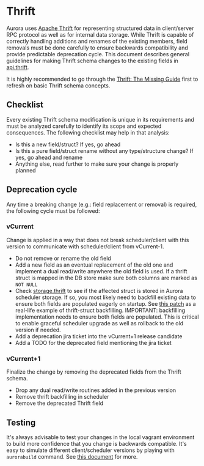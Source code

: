 Thrift
======

Aurora uses [Apache Thrift](https://thrift.apache.org/) for representing structured data in
client/server RPC protocol as well as for internal data storage. While Thrift is capable of
correctly handling additions and renames of the existing members, field removals must be done
carefully to ensure backwards compatibility and provide predictable deprecation cycle. This
document describes general guidelines for making Thrift schema changes to the existing fields in
[api.thrift](../api/src/main/thrift/org/apache/aurora/gen/api.thrift).

It is highly recommended to go through the
[Thrift: The Missing Guide](http://diwakergupta.github.io/thrift-missing-guide/) first to refresh on
basic Thrift schema concepts.

Checklist
---------
Every existing Thrift schema modification is unique in its requirements and must be analyzed
carefully to identify its scope and expected consequences. The following checklist may help in that
analysis:
* Is this a new field/struct? If yes, go ahead
* Is this a pure field/struct rename without any type/structure change? If yes, go ahead and rename
* Anything else, read further to make sure your change is properly planned

Deprecation cycle
-----------------
Any time a breaking change (e.g.: field replacement or removal) is required, the following cycle
must be followed:

### vCurrent
Change is applied in a way that does not break scheduler/client with this version to
communicate with scheduler/client from vCurrent-1.
* Do not remove or rename the old field
* Add a new field as an eventual replacement of the old one and implement a dual read/write
anywhere the old field is used. If a thrift struct is mapped in the DB store make sure both columns
are marked as `NOT NULL`
* Check [storage.thrift](../api/src/main/thrift/org/apache/aurora/gen/storage.thrift) to see if the
affected struct is stored in Aurora scheduler storage. If so, you most likely need to backfill
existing data to ensure both fields are populated eagerly on startup. See
[this patch](https://reviews.apache.org/r/43172) as a real-life example of thrift-struct
backfilling. IMPORTANT: backfilling implementation needs to ensure both fields are populated. This
is critical to enable graceful scheduler upgrade as well as rollback to the old version if needed.
* Add a deprecation jira ticket into the vCurrent+1 release candidate
* Add a TODO for the deprecated field mentioning the jira ticket

### vCurrent+1
Finalize the change by removing the deprecated fields from the Thrift schema.
* Drop any dual read/write routines added in the previous version
* Remove thrift backfilling in scheduler
* Remove the deprecated Thrift field

Testing
-------
It's always advisable to test your changes in the local vagrant environment to build more
confidence that you change is backwards compatible. It's easy to simulate different
client/scheduler versions by playing with `aurorabuild` command. See [this document](getting-started/vagrant.md)
for more.

